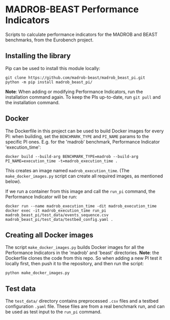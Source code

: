 MADROB-BEAST Performance Indicators
=================================================

Scripts to calculate performance indicators for the MADROB and BEAST benchmarks, from the Eurobench project.

## Installing the library
Pip can be used to install this module locally:
```
git clone https://github.com/madrob-beast/madrob_beast_pi.git
python -m pip install madrob_beast_pi/
```

**Note**: When adding or modifying Performance Indicators, run the installation command again. To keep the PIs up-to-date, run `git pull` and the installation command.

## Docker

The Dockerfile in this project can be used to build Docker images for every PI:
when building, set the `BENCHMARK_TYPE` and `PI_NAME` params to the specific PI ones. E.g. for the 'madrob' benchmark, Performance Indicator 'execution_time':
```
docker build --build-arg BENCHMARK_TYPE=madrob --build-arg PI_NAME=execution_time -t=madrob_execution_time .
```
This creates an image named `madrob_execution_time`. (The `make_docker_images.py` script can create all required images, as mentioned below).

If we run a container from this image and call the `run_pi` command, 
the Performance Indicator will be run:
```
docker run --name madrob_execution_time -dit madrob_execution_time
docker exec -it madrob_execution_time run_pi madrob_beast_pi/test_data/events_sequence.csv madrob_beast_pi/test_data/testbed_config.yaml .
```

## Creating all Docker images

The script `make_docker_images.py` builds Docker images for all the Performance Indicators in the 'madrob' and 'beast' directories. **Note**: the Dockerfile clones the code from this repo. So when adding a new PI test it locally first, then push it to the repository, and then run the script:
```
python make_docker_images.py
```

## Test data

The `test_data/` directory contains preprocessed `.csv` files and a testbed configuration `.yaml` file. These files are from a real benchmark run, and can be used as test input to the `run_pi` command.